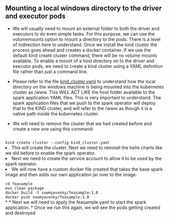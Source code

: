 ## Mounting a local windows directory to the driver and executor pods

* We will usually need to mount an external folder to both the driver and executors to do even simple tasks. For this purpose, we can use the volumemounts option to mount a directory to the pods. There is a level of indirection here to understand. Once we install the kind cluster the process goes ahead and creates a docker container. If we use the default kind create cluster command, there will be no volume mounts available. To enable a mount of a host directory on to the driver and executor pods, we need to create a kind cluster using a YAML definition file rather than just a command line.

* Please refer to the file <a href="./kind_cluster.yaml">kind_cluster.yaml</a> to understand how the local directory on the windows machine is being mounted into the kubernetes cluster as /www. This WILL ACT LIKE the host folder available to the spark application YAML files. This is very important to understand. The spark application files that we push to the spark operator will deploy that to the KIND cluster, and will refer to the /www as though it is a native path inside the kubernetes cluster. 

* We will need to remove the cluster that we had created before and create a new one using this command:
<code>
kind create cluster --config kind_cluster.yaml
</code

* This will create the cluster. Next we need to reinstall the helm charts like we did before to enable the spark operator.
* Next we need to create the service account to allow it to be used by the spark operator.
* We will now have a custom docker file created that takes the base spark image and then adds our own application jar over to the image.
<code>
cd feasample
mvn clean package
docker build -t sowmyavenky/feasample:1.0 .
docker push sowmyavenky/feasample:1.0
</code>
* 
* Next we will need to apply the feasample.yaml to start the spark application. 
* Once we run this again, we will see the pods getting created and destroyed
